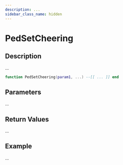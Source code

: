 ```yaml
---
description: ...
sidebar_class_name: hidden
---
```


# PedSetCheering

## Description

...

```lua
function PedSetCheering(param1, ...) --[[ ... ]] end
```

## Parameters

...

## Return Values

...

## Example

...


